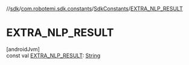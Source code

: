 //[sdk](../../../index.md)/[com.robotemi.sdk.constants](../index.md)/[SdkConstants](index.md)/[EXTRA_NLP_RESULT](-e-x-t-r-a_-n-l-p_-r-e-s-u-l-t.md)

# EXTRA_NLP_RESULT

[androidJvm]\
const val [EXTRA_NLP_RESULT](-e-x-t-r-a_-n-l-p_-r-e-s-u-l-t.md): [String](https://kotlinlang.org/api/latest/jvm/stdlib/kotlin/-string/index.html)
